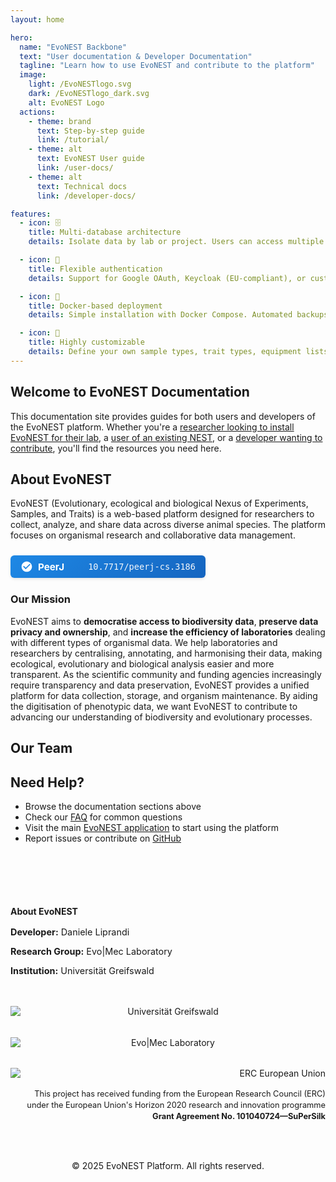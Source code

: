 ```yaml
---
layout: home

hero:
  name: "EvoNEST Backbone"
  text: "User documentation & Developer Documentation"
  tagline: "Learn how to use EvoNEST and contribute to the platform"
  image:
    light: /EvoNESTlogo.svg
    dark: /EvoNESTlogo_dark.svg
    alt: EvoNEST Logo
  actions:
    - theme: brand
      text: Step-by-step guide
      link: /tutorial/
    - theme: alt
      text: EvoNEST User guide
      link: /user-docs/
    - theme: alt
      text: Technical docs
      link: /developer-docs/

features:
  - icon: 🗄️
    title: Multi-database architecture
    details: Isolate data by lab or project. Users can access multiple databases with full data sovereignty and GDPR compliance.

  - icon: 🔐
    title: Flexible authentication
    details: Support for Google OAuth, Keycloak (EU-compliant), or custom NextAuth providers. Full control over user access and permissions.

  - icon: 🐳
    title: Docker-based deployment
    details: Simple installation with Docker Compose. Automated backups, easy scaling, and portable across Windows, macOS, and Linux.

  - icon: 🔧
    title: Highly customizable
    details: Define your own sample types, trait types, equipment lists, and ID generation rules. Extend with custom components and parsers. 
---
```


## Welcome to EvoNEST Documentation

This documentation site provides guides for both users and developers of the EvoNEST platform. Whether you're a [researcher looking to install EvoNEST for their lab](/tutorial), a [user of an existing NEST](/user-docs), or a [developer wanting to contribute](/developer-docs), you'll find the resources you need here.

## About EvoNEST

EvoNEST (Evolutionary, ecological and biological Nexus of Experiments, Samples, and Traits) is a web-based platform designed for researchers to collect, analyze, and share data across diverse animal species. The platform focuses on organismal research and collaborative data management.

<div style="margin: 1.5rem 0;">
  <a href="https://doi.org/10.7717/peerj-cs.3186" target="_blank" rel="noopener noreferrer" style="display: inline-flex; align-items: center; justify-content: space-between; padding: 0.5rem 1rem; background: linear-gradient(135deg, #1e88e5 0%, #1565c0 100%); color: white; text-decoration: none; border-radius: 6px; font-size: 0.95rem; font-weight: 500; box-shadow: 0 2px 4px rgba(0,0,0,0.1); transition: all 0.3s ease; min-width: 280px; max-width: 320px;">
    <span style="display: flex; align-items: center; gap: 0.5rem;">
      <svg style="width: 20px; height: 20px; fill: white;" viewBox="0 0 24 24" xmlns="http://www.w3.org/2000/svg">
        <path d="M12 2C6.48 2 2 6.48 2 12s4.48 10 10 10 10-4.48 10-10S17.52 2 12 2zm-2 15l-5-5 1.41-1.41L10 14.17l7.59-7.59L19 8l-9 9z"/>
      </svg>
      <strong>PeerJ</strong>
    </span>
    <span style="font-family: monospace; font-size: 0.85rem; opacity: 0.95;">10.7717/peerj-cs.3186</span>
  </a>
</div>

### Our Mission

EvoNEST aims to **democratise access to biodiversity data**, **preserve data privacy and ownership**, and **increase the efficiency of laboratories** dealing with different types of organismal data. We help laboratories and researchers by centralising, annotating, and harmonising their data, making ecological, evolutionary and biological analysis easier and more transparent. As the scientific community and funding agencies increasingly require transparency and data preservation, EvoNEST provides a unified platform for data collection, storage, and organism maintenance. By aiding the digitisation of phenotypic data, we want EvoNEST to contribute to advancing our understanding of biodiversity and evolutionary processes. 



<script setup>
import { VPTeamMembers } from 'vitepress/theme'

const members = [
  {
    avatar: 'https://www.github.com/daniele-liprandi.png',
    name: 'Daniele Liprandi',
    title: 'Creator & Developer',
    links: [
      { icon: 'github', link: 'https://github.com/daniele-liprandi' },
      { icon: 'gitlab', link: 'https://gitlab.com/DanieleLiprandi' },
      { icon: 'bluesky', link: 'https://bsky.app/profile/danieleliprandi.bsky.social'},
      { icon: 'linkedin', link: 'https://www.linkedin.com/in/daniele-liprandi-8a4199187/'},
    ]
  },
  {
    avatar: 'https://zoologie.uni-greifswald.de/storages/uni-greifswald/fakultaet/mnf/biologie/zoologie/allg_und_syst_zool/Staff/Jonas_Wolff.jpg',
    name: 'Jonas Wolff',
    title: 'Creator',
    links: [
      {
        icon: {
          svg: '<svg role="img" viewBox="0 0 24 24" xmlns="http://www.w3.org/2000/svg"><title>Website</title><path d="M12 2C6.48 2 2 6.48 2 12s4.48 10 10 10 10-4.48 10-10S17.52 2 12 2zm-1 17.93c-3.94-.49-7-3.85-7-7.93 0-.62.08-1.21.21-1.79L9 15v1c0 1.1.9 2 2 2v1.93zm6.9-2.54c-.26-.81-1-1.39-1.9-1.39h-1v-3c0-.55-.45-1-1-1H8v-2h2c.55 0 1-.45 1-1V7h2c1.1 0 2-.9 2-2v-.41c2.93 1.19 5 4.06 5 7.41 0 2.08-.8 3.97-2.1 5.39z"/></svg>'
        },
        link: 'https://zoologie.uni-greifswald.de/struktur/abteilungen/allgemeine-und-systematische-zoologie/personal/dr-jonas-wolff/'
      },
      { icon: 'bluesky', link:'https://bsky.app/profile/wolffspider.bsky.social'}
    ]
  }
]
</script>

## Our Team

<VPTeamMembers size="small" :members />

## Need Help?

- Browse the documentation sections above
- Check our [FAQ](/user-docs/faq) for common questions
- Visit the main [EvoNEST application](/) to start using the platform
- Report issues or contribute on [GitHub](https://github.com/daniele-liprandi/EvoNEST-backbone)



<footer style="margin-top: 3rem; padding: 2rem 0;">

<div style="display: flex; flex-wrap: wrap; justify-content: space-between; align-items: center; gap: 2rem; max-width: 1200px; margin: 0 auto;">

<div style="flex: 1; min-width: 300px;">
<h4 style="margin-bottom: 1rem;">About EvoNEST</h4>
<p style="margin-bottom: 0.5rem; font-size: 0.9rem;"><strong>Developer:</strong> Daniele Liprandi</p>
<p style="margin-bottom: 0.5rem; font-size: 0.9rem;"><strong>Research Group:</strong> Evo|Mec Laboratory</p>
<p style="margin-bottom: 1rem; font-size: 0.9rem;"><strong>Institution:</strong> Universität Greifswald</p>
</div>

<div style="flex: 1; min-width: 200px; text-align: center;">
<img src="/UniGrignet2018-RGB.png" alt="Universität Greifswald" style="max-height: 60px; margin-bottom: 1rem; display: block; margin-left: auto; margin-right: auto;">
<br>
<img src="/Evomec_Logo.png" alt="Evo|Mec Laboratory" style="max-height: 40px; display: block; margin-left: auto; margin-right: auto;">
</div>

<div style="flex: 1; min-width: 300px; text-align: right;">
<img src="/LOGO_ERC-FLAG_FP.png" alt="ERC European Union" style="max-height: 60px; margin-bottom: 1rem; margin-left: auto; display: block;">
<p style="font-size: 0.8rem; line-height: 1.4;">
This project has received funding from the European Research Council (ERC) under the European Union's Horizon 2020 research and innovation programme<br>
<strong>Grant Agreement No. 101040724—SuPerSilk</strong>
</p>
</div>

</div>

<div style="text-align: center; margin-top: 2rem; padding-top: 1rem;">
© 2025 EvoNEST Platform. All rights reserved.
</div>

</footer>
